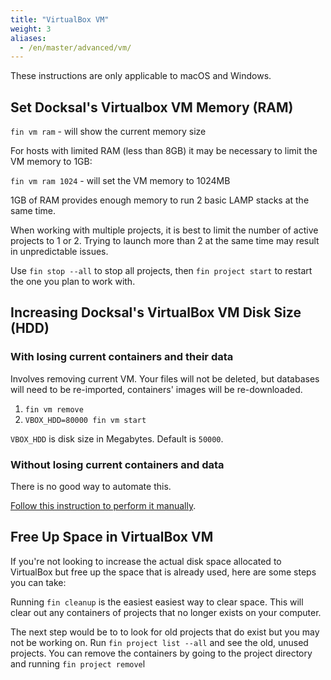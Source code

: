 ```yaml
---
title: "VirtualBox VM"
weight: 3
aliases:
  - /en/master/advanced/vm/
---
```



These instructions are only applicable to macOS and Windows.

## Set Docksal's Virtualbox VM Memory (RAM)

`fin vm ram` - will show the current memory size

For hosts with limited RAM (less than 8GB) it may be necessary to limit the VM memory to 1GB:

`fin vm ram 1024` - will set the VM memory to 1024MB

1GB of RAM provides enough memory to run 2 basic LAMP stacks at the same time.

When working with multiple projects, it is best to limit the number of active projects to 1 or 2. 
Trying to launch more than 2 at the same time may result in unpredictable issues.

Use `fin stop --all` to stop all projects, then `fin project start` to restart the one you plan to work with.

## Increasing Docksal's VirtualBox VM Disk Size (HDD)

### With losing current containers and their data

Involves removing current VM. Your files will not be deleted, but databases will need to be re-imported, containers' images will be re-downloaded.

1. `fin vm remove`
2. `VBOX_HDD=80000 fin vm start`

`VBOX_HDD` is disk size in Megabytes. Default is `50000`.

### Without losing current containers and data

There is no good way to automate this.

[Follow this instruction to perform it manually](https://www.jeffgeerling.com/blogs/jeff-geerling/resizing-virtualbox-disk-image).

## Free Up Space in VirtualBox VM

If you're not looking to increase the actual disk space allocated to VirtualBox but free up the space that is already used,
here are some steps you can take:

Running `fin cleanup` is the easiest easiest way to clear space. This will clear out any containers of projects that no
longer exists on your computer. 

The next step would be to to look for old projects that do exist but you may not be working on. Run `fin project list --all` 
and see the old, unused projects. You can remove the containers by going to the project directory and running `fin project remove`l
